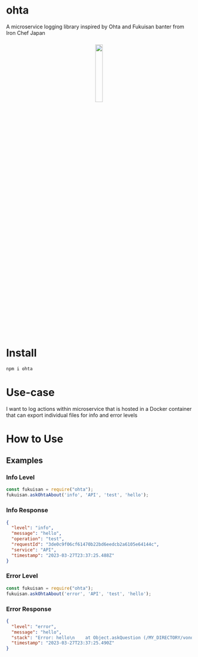 # ohta
A microservice logging library inspired by Ohta and Fukuisan banter from Iron Chef Japan

<h3 align="center">
  <img height="20%" width="20%" src="https://encrypted-tbn0.gstatic.com/images?q=tbn:ANd9GcQx6X5yxYXVVBSfe9Y2M1BzPz6JJ9rtNih1L9MCHhnq0JX1FKAA"/>
</h3>

# Install
``` bash
npm i ohta
```

# Use-case
I want to log actions within microservice that is hosted in a Docker container that can export individual files for info and error levels

# How to Use
## Examples 

### Info Level
``` javascript
const fukuisan = require("ohta");
fukuisan.askOhtaAbout('info', 'API', 'test', 'hello');
```

### Info Response
``` json
{
  "level": "info",
  "message": "hello",
  "operation": "test",
  "requestId": "3de0c9f06cf61470b22bd6eedcb2a6105e64144c",
  "service": "API",
  "timestamp": "2023-03-27T23:37:25.488Z"
}
```

### Error Level
``` javascript
const fukuisan = require("ohta");
fukuisan.askOhtaAbout('error', 'API', 'test', 'hello');
```

### Error Response
``` json
{
  "level": "error",
  "message": "hello",
  "stack": "Error: hello\n    at Object.askQuestion (/MY_DIRECTORY/vondas-network/ohta/lib/askQuestion.js:14:23)\n    at Object.askOhtaAbout (/MY_DIRECTORY/vondas-network/ohta/index.js:11:10)\n    at Object.<anonymous> (/MY_DIRECTORY/vondas-network/ohta/example/example.js:7:10)\n    at Module._compile (internal/modules/cjs/loader.js:1068:30)\n    at Object.Module._extensions..js (internal/modules/cjs/loader.js:1097:10)\n    at Module.load (internal/modules/cjs/loader.js:933:32)\n    at Function.Module._load (internal/modules/cjs/loader.js:774:14)\n    at Function.executeUserEntryPoint [as runMain] (internal/modules/run_main.js:72:12)\n    at internal/main/run_main_module.js:17:47",
  "timestamp": "2023-03-27T23:37:25.490Z"
}
```
